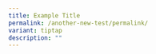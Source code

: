 ```yaml
---
title: Example Title
permalink: /another-new-test/permalink/
variant: tiptap
description: ""
---
```

